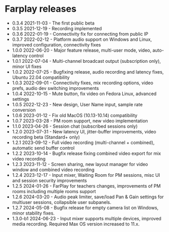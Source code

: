 # Farplay releases

- 0.3.4 2021-11-03 - The first public beta
- 0.3.5 2021-12-19 - Recording implemented
- 0.3.6 2022-01-19 - Connectivity fix for connecting from public IP
- 0.3.7 2022-02-12 - Platform audio support on Windows and Linux, improved configuration, connectivity fixes
- 1.0.0 2022-06-20 - Major feature release, multi-user mode, video, auto-latency control
- 1.0.1 2022-07-04 - Multi-channel broadcast output (subscription only), minor UI fixes
- 1.0.2 2022-07-25 - Bugfixing release, audio recording and latency fixes, Ubuntu 22.04 compatibility
- 1.0.3 2022-09-01 - Connectivity fixes, mix recording options, video prefs, audio dev switching improvements
- 1.0.4 2022-10-15 - Mute button, fix video on Fedora Linux, advanced settings
- 1.0.5 2022-12-23 - New design, User Name input, sample rate conversion
- 1.0.6 2023-01-12 - Fix old MacOS (10.13-10.14) compatibility
- 1.0.7 2023-03-28 - PM room support, new video implementation
- 1.1.0 2023-04-26 - Session chat (subscribed sessions only)
- 1.2.0 2023-07-31 - New latency UI, jitter-buffer improvements, video recording beta (Standard+ only)
- 1.2.1 2023-09-12 - Full video recording (multi-channel + combined), automatic send buffer control
- 1.2.2 2023-10-14 - Bugfix release fixing combined video export for mix video recording
- 1.2.3 2023-11-12 - Screen sharing, new layout manager for video window and combined video recording
- 1.2.4 2023-12-17 - Input mixer, Waiting Room for PM sessions, misc UI and session security improvements
- 1.2.5 2024-01-26 - FarPlay for teachers changes, improvements of PM rooms including multiple rooms support
- 1.2.6 2024-03-20 - Audio peak limiter, save/load Pan & Gain settings for multiuser sessions, collapsible user subpanels.
- 1.2.7 2024-05-08 - Bugfix release for empty camera list on Windows, minor stability fixes.
- 1.3.0-b1 2024-06-23 - Input mixer supports multiple devices, improved media recording. Required Max OS version increased to 11.x.
